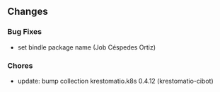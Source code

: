 ## Changes

### Bug Fixes

* set bindle package name (Job Céspedes Ortiz)

### Chores

* update: bump collection krestomatio.k8s 0.4.12 (krestomatio-cibot)
